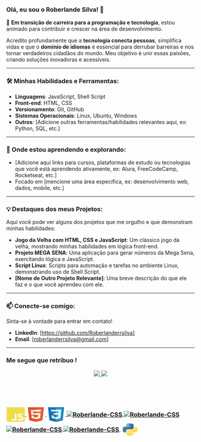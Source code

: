 ### Olá, eu sou o Roberlande Silva! 👋

🚀 **Em transição de carreira para a programação e tecnologia**, estou animado para contribuir e crescer na área de desenvolvimento.

Acredito profundamente que a **tecnologia conecta pessoas**, simplifica vidas e que o **domínio de idiomas** é essencial para derrubar barreiras e nos tornar verdadeiros cidadãos do mundo. Meu objetivo é unir essas paixões, criando soluções inovadoras e acessíveis.

---

### 🛠️ Minhas Habilidades e Ferramentas:

* **Linguagens**: JavaScript, Shell Script
* **Front-end**: HTML, CSS
* **Versionamento**: Git, GitHub
* **Sistemas Operacionais**: Linux, Ubuntu, Windows
* **Outros**: [Adicione outras ferramentas/habilidades relevantes aqui, ex: Python, SQL, etc.]

---

### 🌱 Onde estou aprendendo e explorando:

* [Adicione aqui links para cursos, plataformas de estudo ou tecnologias que você está aprendendo ativamente, ex: Alura, FreeCodeCamp, Rocketseat, etc.]
* Focado em [mencione uma área específica, ex: desenvolvimento web, dados, mobile, etc.]

---

### 💡 Destaques dos meus Projetos:

Aqui você pode ver alguns dos projetos que me orgulho e que demonstram minhas habilidades:

* **Jogo da Velha com HTML, CSS e JavaScript**: Um clássico jogo da velha, mostrando minhas habilidades em lógica front-end.
* **Projeto MEGA SENA**: Uma aplicação para gerar números da Mega Sena, exercitando lógica e JavaScript.
* **Script Linux**: Scripts para automação e tarefas no ambiente Linux, demonstrando uso de Shell Script.
* **[Nome de Outro Projeto Relevante]**: Uma breve descrição do que ele faz e o que você aprendeu com ele.

---

### 📫 Conecte-se comigo:

Sinta-se à vontade para entrar em contato!

* **LinkedIn**: [https://github.com/Roberlanderrsilva]
* **Email**: [roberlanderrsilva@gmail.com]

---
 
### Me segue que retribuo !


<div align="center">
  <div align="center">
  <a href="https://github.com/Roberlanderrsilva">
  <img height="180em" src="https://github-readme-stats.vercel.app/api?username=Roberlanderrsilva&show_icons=true&theme=dracula&include_all_commits=true&count_private=true"/>
  <img height="180em" src="https://github-readme-stats.vercel.app/api/top-langs/?username=Roberlanderrsilva&layout=compact&langs_count=7&theme=dracula"/>
    
</div>

  
</div>
<h1 dir="auto"></h1>
  <h1 dir="auto"></h1>
<div style="display: inline_block"><br>
   
  <h3><img align="center" line-height= "100" alt="Roberlande-Js"  height="40" width="50" src="https://raw.githubusercontent.com/devicons/devicon/master/icons/javascript/javascript-plain.svg">
   <img align="center" alt="Roberlande-HTML" height="40" width="50" src="https://raw.githubusercontent.com/devicons/devicon/master/icons/html5/html5-original.svg">
   <img align="center" alt="Roberlande-CSS" height="40" width="50" line-height= "10" src="https://raw.githubusercontent.com/devicons/devicon/master/icons/css3/css3-original.svg">
   <img align="center" alt="Roberlande-CSS" height="40" width="50" line-height= "10" src="https://img.icons8.com/color/48/undefined/git.png"/>
   <img align="center" alt="Roberlande-CSS" height="40" width="50" line-height= "10" src="https://img.icons8.com/color/48/undefined/linux--v1.png"/>
   <img align="center" alt="Roberlande-CSS" height="40" width="50" line-height= "10" src="https://img.icons8.com/color/48/undefined/ubuntu--v1.png"/>
    <img align="center" alt="Roberlande-CSS" height="40" width="50" line-height= "10" src="https://img.icons8.com/color/48/undefined/windows-logo.png"/>
    <img align="center" alt="Roberlande-Python" height="40" width="50" src="https://raw.githubusercontent.com/devicons/devicon/master/icons/python/python-original.svg">
   
  </div>  
  
  <h1 dir="auto"></h1>
   <h1 dir="auto"></h1>
  
   
    
  </div>
                                                                                                                                                                                                                                                                                                                                                                                                                  
